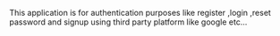 This application is for authentication purposes like register ,login ,reset password and
signup using third party platform like google etc...
